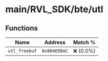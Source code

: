 # main/RVL_SDK/bte/utl

## Functions

| Name | Address | Match % |
|------|---------|---------|
| `utl_freebuf` | `0x804EEBAC` | :x: (0.0%) |